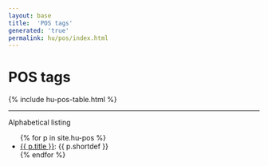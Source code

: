 ```yaml
---
layout: base
title:  'POS tags'
generated: 'true'
permalink: hu/pos/index.html
---
```


# POS tags

{% include hu-pos-table.html %}

----------

Alphabetical listing

<ul>
{% for p in site.hu-pos %}
  <li><a href="{{ p.title }}.html" class="doclabel">{{ p.title }}</a>: {{ p.shortdef }}</li>
{% endfor %}
</ul>
